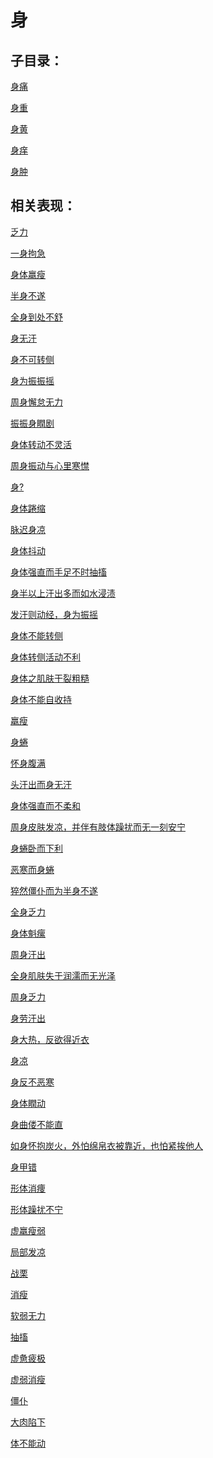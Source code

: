 # 身## 子目录：[身痛](https://www.gmzyjc.com/read/biaoxian/cat_身痛.md)[身重](https://www.gmzyjc.com/read/biaoxian/cat_身重.md)[身黄](https://www.gmzyjc.com/read/biaoxian/cat_身黄.md)[身痒](https://www.gmzyjc.com/read/biaoxian/cat_身痒.md)[身肿](https://www.gmzyjc.com/read/biaoxian/cat_身肿.md)## 相关表现： [乏力](https://www.gmzyjc.com/search/result?wd=乏力)[一身拘急](https://www.gmzyjc.com/search/result?wd=一身拘急)[身体羸瘦](https://www.gmzyjc.com/search/result?wd=身体羸瘦)[半身不遂](https://www.gmzyjc.com/search/result?wd=半身不遂)[全身到处不舒](https://www.gmzyjc.com/search/result?wd=全身到处不舒)[身无汗](https://www.gmzyjc.com/search/result?wd=身无汗)[身不可转侧](https://www.gmzyjc.com/search/result?wd=身不可转侧)[身为振振摇](https://www.gmzyjc.com/search/result?wd=身为振振摇)[周身懈怠无力](https://www.gmzyjc.com/search/result?wd=周身懈怠无力)[振振身瞤剧](https://www.gmzyjc.com/search/result?wd=振振身瞤剧)[身体转动不灵活](https://www.gmzyjc.com/search/result?wd=身体转动不灵活)[周身振动与心里寒㦗](https://www.gmzyjc.com/search/result?wd=周身振动与心里寒㦗)[身?](https://www.gmzyjc.com/search/result?wd=身?)[身体踡缩](https://www.gmzyjc.com/search/result?wd=身体踡缩)[脉迟身凉](https://www.gmzyjc.com/search/result?wd=脉迟身凉)[身体抖动](https://www.gmzyjc.com/search/result?wd=身体抖动)[身体强直而手足不时抽搐](https://www.gmzyjc.com/search/result?wd=身体强直而手足不时抽搐)[身半以上汗出多而如水浸渍](https://www.gmzyjc.com/search/result?wd=身半以上汗出多而如水浸渍)[发汗则动经，身为振摇](https://www.gmzyjc.com/search/result?wd=发汗则动经，身为振摇)[身体不能转侧](https://www.gmzyjc.com/search/result?wd=身体不能转侧)[身体转侧活动不利](https://www.gmzyjc.com/search/result?wd=身体转侧活动不利)[身体之肌肤干裂粗糙](https://www.gmzyjc.com/search/result?wd=身体之肌肤干裂粗糙)[身体不能自收持](https://www.gmzyjc.com/search/result?wd=身体不能自收持)[羸瘦](https://www.gmzyjc.com/search/result?wd=羸瘦)[身蜷](https://www.gmzyjc.com/search/result?wd=身蜷)[怀身腹满](https://www.gmzyjc.com/search/result?wd=怀身腹满)[头汗出而身无汗](https://www.gmzyjc.com/search/result?wd=头汗出而身无汗)[身体强直而不柔和](https://www.gmzyjc.com/search/result?wd=身体强直而不柔和)[周身皮肤发凉，并伴有肢体躁扰而无一刻安宁](https://www.gmzyjc.com/search/result?wd=周身皮肤发凉，并伴有肢体躁扰而无一刻安宁)[身蜷卧而下利](https://www.gmzyjc.com/search/result?wd=身蜷卧而下利)[恶寒而身蜷](https://www.gmzyjc.com/search/result?wd=恶寒而身蜷)[猝然僵仆而为半身不遂](https://www.gmzyjc.com/search/result?wd=猝然僵仆而为半身不遂)[全身乏力](https://www.gmzyjc.com/search/result?wd=全身乏力)[身体魁瘰](https://www.gmzyjc.com/search/result?wd=身体魁瘰)[周身汗出](https://www.gmzyjc.com/search/result?wd=周身汗出)[全身肌肤失于润濡而无光泽](https://www.gmzyjc.com/search/result?wd=全身肌肤失于润濡而无光泽)[周身乏力](https://www.gmzyjc.com/search/result?wd=周身乏力)[身劳汗出](https://www.gmzyjc.com/search/result?wd=身劳汗出)[身大热，反欲得近衣](https://www.gmzyjc.com/search/result?wd=身大热，反欲得近衣)[身凉](https://www.gmzyjc.com/search/result?wd=身凉)[身反不恶寒](https://www.gmzyjc.com/search/result?wd=身反不恶寒)[身体瞤动](https://www.gmzyjc.com/search/result?wd=身体瞤动)[身曲偻不能直](https://www.gmzyjc.com/search/result?wd=身曲偻不能直)[如身怀抱炭火，外怕绵帛衣被靠近，也怕紧挨他人](https://www.gmzyjc.com/search/result?wd=如身怀抱炭火，外怕绵帛衣被靠近，也怕紧挨他人)[身甲错](https://www.gmzyjc.com/search/result?wd=身甲错)[形体消痩](https://www.gmzyjc.com/search/result?wd=形体消痩)[形体躁扰不宁](https://www.gmzyjc.com/search/result?wd=形体躁扰不宁)[虚羸瘦弱](https://www.gmzyjc.com/search/result?wd=虚羸瘦弱)[局部发凉](https://www.gmzyjc.com/search/result?wd=局部发凉)[战栗](https://www.gmzyjc.com/search/result?wd=战栗)[消瘦](https://www.gmzyjc.com/search/result?wd=消瘦)[软弱无力](https://www.gmzyjc.com/search/result?wd=软弱无力)[抽搐](https://www.gmzyjc.com/search/result?wd=抽搐)[虚惫疲极](https://www.gmzyjc.com/search/result?wd=虚惫疲极)[虚弱消瘦](https://www.gmzyjc.com/search/result?wd=虚弱消瘦)[僵仆](https://www.gmzyjc.com/search/result?wd=僵仆)[大肉陷下](https://www.gmzyjc.com/search/result?wd=大肉陷下)[体不能动](https://www.gmzyjc.com/search/result?wd=体不能动)